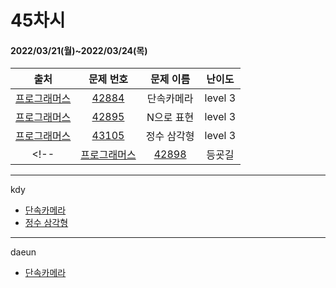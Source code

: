 # 45차시
#### 2022/03/21(월)~2022/03/24(목)

|               출처               |                   문제 번호                    |     문제 이름      | 난이도 |
| :------------------------------: | :--------------------------------------------: | :----------------: | :----: |
| [프로그래머스](https://programmers.co.kr/) | [42884](https://programmers.co.kr/learn/courses/30/lessons/42884) | 단속카메라 | level 3 |
| [프로그래머스](https://programmers.co.kr/) | [42895](https://programmers.co.kr/learn/courses/30/lessons/42895) | N으로 표현 | level 3 |
| [프로그래머스](https://programmers.co.kr/) | [43105](https://programmers.co.kr/learn/courses/30/lessons/43105) | 정수 삼각형 | level 3 |
<!--| [프로그래머스](https://programmers.co.kr/) | [42898](https://programmers.co.kr/learn/courses/30/lessons/42898) | 등굣길 | level 3 |-->


---

kdy
- [단속카메라](https://tropical-couch-e39.notion.site/PRO-42884-88600fb8dd3044c387eb92668af71665)
- [정수 삼각형](https://tropical-couch-e39.notion.site/PRO-42884-f2720f52a7d14c9d8028a64db1445171)

---

daeun
- [단속카메라](https://hoonycode.notion.site/3822c4849baf426fb4e6de090fe80486)